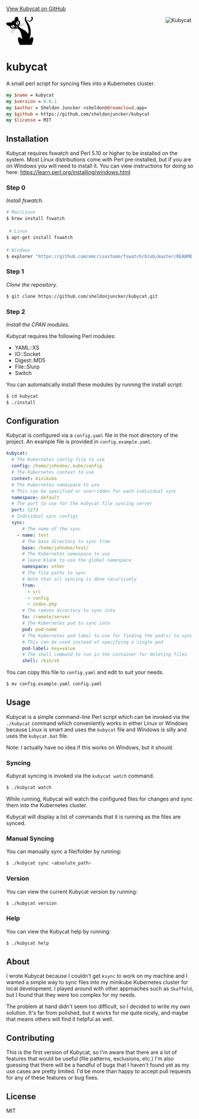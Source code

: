 [View Kubycat on GitHub](https://github.com/sheldonjuncker/kubycat)

<p>
    <img src="https://www.kubycat.info/kubycat.jpg" alt="Kubycat" width="75" style="float: right" />
</p>

<p>
    <img src="public/kubycat.jpg" alt="Kubycat" width="75" />
</p>


# kubycat 
A small perl script for syncing files into a Kubernetes cluster.

```perl
my $name = kubycat
my $version = 0.0.1
my $author = Sheldon Juncker <sheldon@dreamcloud.app>
my $github = https://github.com/sheldonjuncker/kubycat
my $license = MIT
```

## Installation
Kubycat requires fswatch and Perl 5.10 or higher to be installed on the system.
Most Linux distributions come with Perl pre-installed, but if you are on Windows you will need to install it.
You can view instructions for doing so here: https://learn.perl.org/installing/windows.html

### Step 0
_Install fswatch._
```bash
# Mac/Linux
$ brew install fswatch 

 # Linux
$ apt-get install fswatch

# Windows
$ explorer "https://github.com/emcrisostomo/fswatch/blob/master/README.windows"
```

### Step 1
_Clone the repository._
```bash
$ git clone https://github.com/sheldonjuncker/kubycat.git
```

### Step 2
_Install the CPAN modules._

Kubycat requires the following Perl modules:
- YAML::XS
- IO::Socket
- Digest::MD5
- File::Slurp
- Switch

You can automatically install these modules by running the install script:
```bash
$ cd kubycat
$ ./install
```

## Configuration
Kubycat is configured via a `config.yaml` file in the root directory of the project. An example file is provided in `config.example.yaml`.
```yaml
kubycat:
  # The Kubernetes config file to use
  config: /home/johndoe/.kube/config
  # The Kubernetes context to use
  context: minikube
  # The Kubernetes namespace to use
  # This can be specified or overridden for each individual sync
  namespace: default
  # The port to use for the kubycat file syncing server
  port: 1273
  # Individual sync configs
  sync:
      # The name of the sync
    - name: test
      # The base directory to sync from  
      base: /home/johndoe/test/
      # The Kubernetes namespace to use
      # leave blank to use the global namespace
      namespace: other
      # The file paths to sync
      # Note that all syncing is done recursively
      from:
        - src
        - config
        - index.php
      # The remote directory to sync into 
      to: /remote/server
      # The Kubernetes pod to sync into
      pod: pod-name
      # The Kubernetes pod label to use for finding the pod(s) to sync into
      # This can be used instead of specifying a single pod
      pod-label: key=value
      # The shell command to run in the container for deleting files
      shell: /bin/sh
```

You can copy this file to `config.yaml` and edit to suit your needs.
```bash
$ mv config.example.yaml config.yaml
```

## Usage
Kubycat is a simple command-line Perl script which can be invoked via the `./kubycat` command which conveniently works in either Linux or Windows because Linux is smart and uses the `kubycat` file and Windows is silly and uses the `kubycat.bat` file.

Note: I actually have no idea if this works on Windows, but it should.

### Syncing

Kubycat syncing is invoked via the `kubycat watch` command.
```bash
$ ./kubycat watch
```

While running, Kubycat will watch the configured files for changes and sync them into the Kubernetes cluster.

Kubycat will display a list of commands that it is running as the files are synced.

### Manual Syncing
You can manually sync a file/folder by running:
```bash
$ ./kubycat sync <absolute_path>
```

### Version
You can view the current Kubycat version by running:
```bash
$ ./kubycat version
```

### Help
You can view the Kubycat help by running:
```bash
$ ./kubycat help
```

## About
I wrote Kubycat because I couldn't get `ksync` to work on my machine and I wanted a simple way to sync files into my minikube Kubernetes cluster for local development. I played around with other approaches such as `Skaffold`, but I found that they were too complex for my needs.

The problem at hand didn't seem too difficult, so I decided to write my own solution. It's far from polished, but it works for me quite nicely, and maybe that means others will find it helpful as well.

## Contributing
This is the first version of Kubycat, so I'm aware that there are a lot of features that would be useful (file patterns, exclusions, etc.)
I'm also guessing that there will be a handful of bugs that I haven't found yet as my use cases are pretty limited. 
I'd be more than happy to accept pull requests for any of these features or bug fixes.

## License
MIT


